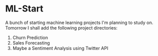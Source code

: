 # ML-Start
A bunch of starting machine learning projects I'm planning to study on.
Tomorrow I shall add the following project directories:
1. Churn Prediction
2. Sales Forecasting
3. Maybe a Sentiment Analysis using Twitter API
